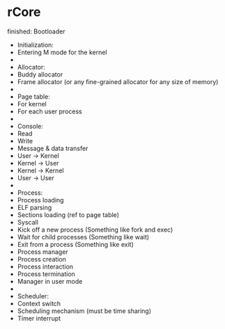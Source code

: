 # rCore

finished:
Bootloader
- Initialization:
- Entering M mode for the kernel
- 
- Allocator:
- Buddy allocator
- Frame allocator (or any fine-grained allocator for any size of memory)
- 
- Page table:
- For kernel
- For each user process
- 
- Console:
- Read
- Write
- Message & data transfer
- User -> Kernel
- Kernel -> User
- Kernel -> Kernel
- User -> User
- 
- Process:
- Process loading
- ELF parsing
- Sections loading (ref to page table)
- Syscall
- Kick off a new process (Something like fork and exec)
- Wait for child processes (Something like wait)
- Exit from a process (Something like exit)
- Process manager
- Process creation
- Process interaction
- Process termination
- Manager in user mode
- 
- Scheduler:
- Context switch
- Scheduling mechanism (must be time sharing)
- Timer interrupt
